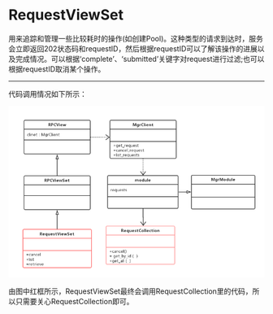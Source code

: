 # RequestViewSet

用来追踪和管理一些比较耗时的操作\(如创建Pool\)。这种类型的请求到达时，服务会立即返回202状态码和requestID，然后根据requestID可以了解该操作的进展以及完成情况。可以根据‘complete’、‘submitted’关键字对request进行过滤;也可以根据requestID取消某个操作。

---

代码调用情况如下所示：

![](/assets/userRequest.png)

由图中红框所示，RequestViewSet最终会调用RequestCollection里的代码，所以只需要关心RequestCollection即可。


